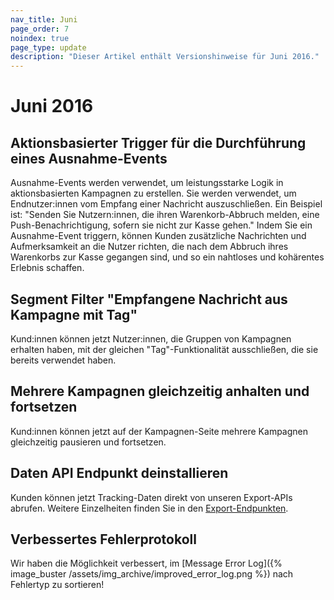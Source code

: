 ```yaml
---
nav_title: Juni
page_order: 7
noindex: true
page_type: update
description: "Dieser Artikel enthält Versionshinweise für Juni 2016."
---
```


# Juni 2016

## Aktionsbasierter Trigger für die Durchführung eines Ausnahme-Events

Ausnahme-Events werden verwendet, um leistungsstarke Logik in aktionsbasierten Kampagnen zu erstellen. Sie werden verwendet, um Endnutzer:innen vom Empfang einer Nachricht auszuschließen. Ein Beispiel ist: "Senden Sie Nutzern:innen, die ihren Warenkorb-Abbruch melden, eine Push-Benachrichtigung, sofern sie nicht zur Kasse gehen." Indem Sie ein Ausnahme-Event triggern, können Kunden zusätzliche Nachrichten und Aufmerksamkeit an die Nutzer richten, die nach dem Abbruch ihres Warenkorbs zur Kasse gegangen sind, und so ein nahtloses und kohärentes Erlebnis schaffen.

## Segment Filter "Empfangene Nachricht aus Kampagne mit Tag"

Kund:innen können jetzt Nutzer:innen, die Gruppen von Kampagnen erhalten haben, mit der gleichen "Tag"-Funktionalität ausschließen, die sie bereits verwendet haben.

## Mehrere Kampagnen gleichzeitig anhalten und fortsetzen

Kund:innen können jetzt auf der Kampagnen-Seite mehrere Kampagnen gleichzeitig pausieren und fortsetzen.

## Daten API Endpunkt deinstallieren

Kunden können jetzt Tracking-Daten direkt von unseren Export-APIs abrufen. Weitere Einzelheiten finden Sie in den [Export-Endpunkten]({{site.baseurl}}/developer_guide/rest_api/export/#kpi-export).

## Verbessertes Fehlerprotokoll

Wir haben die Möglichkeit verbessert, im [Message Error Log]({% image_buster /assets/img_archive/improved_error_log.png %}) nach Fehlertyp zu sortieren!

